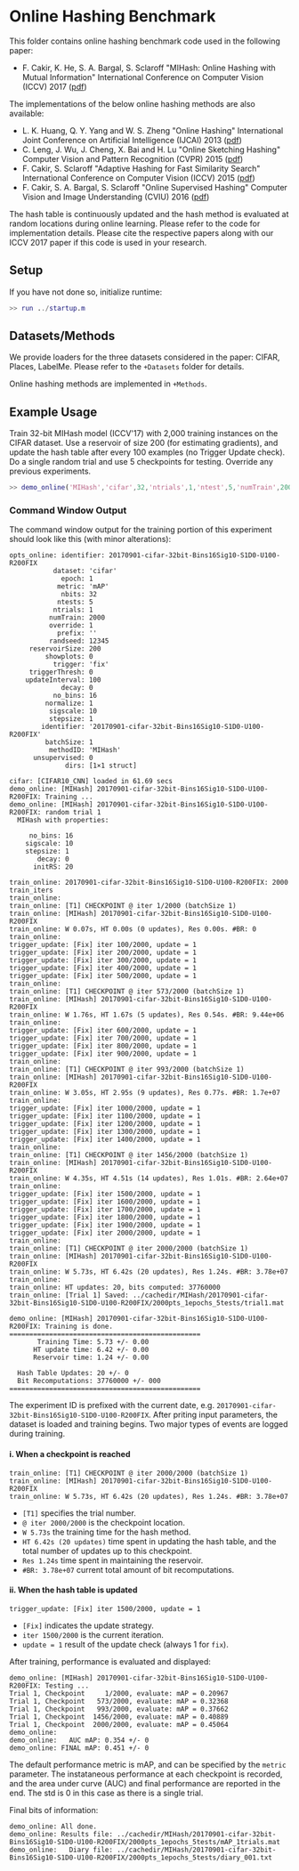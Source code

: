 # Online Hashing Benchmark
This folder contains online hashing benchmark code used in the following paper:
- F. Cakir, K. He, S. A. Bargal, S. Sclaroff "MIHash: Online Hashing with Mutual Information" International Conference on Computer Vision (ICCV) 2017 ([pdf](https://arxiv.org/abs/1703.08919))

The implementations of the below online hashing methods are also available:
- L. K. Huang, Q. Y. Yang and W. S. Zheng "Online Hashing" International Joint Conference on Artificial Intelligence (IJCAI) 2013 ([pdf](https://www.aaai.org/ocs/index.php/IJCAI/IJCAI13/paper/view/6599))
- C. Leng, J. Wu, J. Cheng, X. Bai and H. Lu "Online Sketching Hashing" Computer Vision and Pattern Recognition (CVPR) 2015 ([pdf](http://ieeexplore.ieee.org/document/7298865/))
- F. Cakir, S. Sclaroff "Adaptive Hashing for Fast Similarity Search" International Conference on Computer Vision (ICCV) 2015 ([pdf](http://ieeexplore.ieee.org/document/7410482/?reload=true))
- F. Cakir, S. A. Bargal, S. Sclaroff  "Online Supervised Hashing"  Computer Vision and Image Understanding (CVIU) 2016 ([pdf](http://www.sciencedirect.com/science/article/pii/S1077314216301606))

The hash table is continuously updated and the hash method is evaluated at random locations 
during online learning. Please refer to the code for implementation details. 
Please cite the respective papers along with our ICCV 2017 paper if this code is used in your research.

## Setup

If you have not done so, initialize runtime:
```Matlab
>> run ../startup.m
```

## Datasets/Methods
We provide loaders for the three datasets considered in the paper: CIFAR, Places, LabelMe.
Please refer to the `+Datasets` folder for details.

Online hashing methods are implemented in `+Methods`.

## Example Usage
Train 32-bit MIHash model (ICCV'17) with 2,000 training instances on the CIFAR dataset. 
Use a reservoir of size 200 (for estimating gradients), and update the hash table after 
every 100 examples (no Trigger Update check).
Do a single random trial and use 5 checkpoints for testing. 
Override any previous experiments. 
```Matlab
>> demo_online('MIHash','cifar',32,'ntrials',1,'ntest',5,'numTrain',2000,'updateInterval',100,'trigger','fix','reservoirSize',200,'override',1)
```

### Command Window Output
The command window output for the training portion of this experiment should look like this (with minor alterations):
```
opts_online: identifier: 20170901-cifar-32bit-Bins16Sig10-S1D0-U100-R200FIX
           dataset: 'cifar'
             epoch: 1
            metric: 'mAP'
             nbits: 32
            ntests: 5
           ntrials: 1
          numTrain: 2000
          override: 1
            prefix: ''
          randseed: 12345
     reservoirSize: 200
         showplots: 0
           trigger: 'fix'
     triggerThresh: 0
    updateInterval: 100
             decay: 0
           no_bins: 16
         normalize: 1
          sigscale: 10
          stepsize: 1
        identifier: '20170901-cifar-32bit-Bins16Sig10-S1D0-U100-R200FIX'
         batchSize: 1
          methodID: 'MIHash'
      unsupervised: 0
              dirs: [1×1 struct]

cifar: [CIFAR10_CNN] loaded in 61.69 secs
demo_online: [MIHash] 20170901-cifar-32bit-Bins16Sig10-S1D0-U100-R200FIX: Training ...
demo_online: [MIHash] 20170901-cifar-32bit-Bins16Sig10-S1D0-U100-R200FIX: random trial 1
  MIHash with properties:

     no_bins: 16
    sigscale: 10
    stepsize: 1
       decay: 0
      initRS: 20

train_online: 20170901-cifar-32bit-Bins16Sig10-S1D0-U100-R200FIX: 2000 train_iters
train_online: 
train_online: [T1] CHECKPOINT @ iter 1/2000 (batchSize 1)
train_online: [MIHash] 20170901-cifar-32bit-Bins16Sig10-S1D0-U100-R200FIX
train_online: W 0.07s, HT 0.00s (0 updates), Res 0.00s. #BR: 0
train_online: 
trigger_update: [Fix] iter 100/2000, update = 1
trigger_update: [Fix] iter 200/2000, update = 1
trigger_update: [Fix] iter 300/2000, update = 1
trigger_update: [Fix] iter 400/2000, update = 1
trigger_update: [Fix] iter 500/2000, update = 1
train_online: 
train_online: [T1] CHECKPOINT @ iter 573/2000 (batchSize 1)
train_online: [MIHash] 20170901-cifar-32bit-Bins16Sig10-S1D0-U100-R200FIX
train_online: W 1.76s, HT 1.67s (5 updates), Res 0.54s. #BR: 9.44e+06
train_online: 
trigger_update: [Fix] iter 600/2000, update = 1
trigger_update: [Fix] iter 700/2000, update = 1
trigger_update: [Fix] iter 800/2000, update = 1
trigger_update: [Fix] iter 900/2000, update = 1
train_online: 
train_online: [T1] CHECKPOINT @ iter 993/2000 (batchSize 1)
train_online: [MIHash] 20170901-cifar-32bit-Bins16Sig10-S1D0-U100-R200FIX
train_online: W 3.05s, HT 2.95s (9 updates), Res 0.77s. #BR: 1.7e+07
train_online: 
trigger_update: [Fix] iter 1000/2000, update = 1
trigger_update: [Fix] iter 1100/2000, update = 1
trigger_update: [Fix] iter 1200/2000, update = 1
trigger_update: [Fix] iter 1300/2000, update = 1
trigger_update: [Fix] iter 1400/2000, update = 1
train_online: 
train_online: [T1] CHECKPOINT @ iter 1456/2000 (batchSize 1)
train_online: [MIHash] 20170901-cifar-32bit-Bins16Sig10-S1D0-U100-R200FIX
train_online: W 4.35s, HT 4.51s (14 updates), Res 1.01s. #BR: 2.64e+07
train_online: 
trigger_update: [Fix] iter 1500/2000, update = 1
trigger_update: [Fix] iter 1600/2000, update = 1
trigger_update: [Fix] iter 1700/2000, update = 1
trigger_update: [Fix] iter 1800/2000, update = 1
trigger_update: [Fix] iter 1900/2000, update = 1
trigger_update: [Fix] iter 2000/2000, update = 1
train_online: 
train_online: [T1] CHECKPOINT @ iter 2000/2000 (batchSize 1)
train_online: [MIHash] 20170901-cifar-32bit-Bins16Sig10-S1D0-U100-R200FIX
train_online: W 5.73s, HT 6.42s (20 updates), Res 1.24s. #BR: 3.78e+07
train_online: 
train_online: HT updates: 20, bits computed: 37760000
train_online: [Trial 1] Saved: ../cachedir/MIHash/20170901-cifar-32bit-Bins16Sig10-S1D0-U100-R200FIX/2000pts_1epochs_5tests/trial1.mat

demo_online: [MIHash] 20170901-cifar-32bit-Bins16Sig10-S1D0-U100-R200FIX: Training is done.
================================================
       Training Time: 5.73 +/- 0.00
      HT update time: 6.42 +/- 0.00
      Reservoir time: 1.24 +/- 0.00

  Hash Table Updates: 20 +/- 0
  Bit Recomputations: 37760000 +/- 000
================================================
```

The experiment ID is prefixed with the current date, 
e.g. `20170901-cifar-32bit-Bins16Sig10-S1D0-U100-R200FIX`.
After priting input parameters, the dataset is loaded and training begins. 
Two major types of events are logged during training.

#### i. When a checkpoint is reached
```
train_online: [T1] CHECKPOINT @ iter 2000/2000 (batchSize 1)
train_online: [MIHash] 20170901-cifar-32bit-Bins16Sig10-S1D0-U100-R200FIX
train_online: W 5.73s, HT 6.42s (20 updates), Res 1.24s. #BR: 3.78e+07
```
- `[T1]` specifies the trial number.
- `@ iter 2000/2000` is the checkpoint location.
- `W 5.73s` the training time for the hash method.
- `HT 6.42s (20 updates)` time spent in updating the hash table, and the total number of updates up to this checkpoint.
- `Res 1.24s` time spent in maintaining the reservoir.
- `#BR: 3.78e+07` current total amount of bit recomputations.

#### ii. When the hash table is updated
```
trigger_update: [Fix] iter 1500/2000, update = 1
```

- `[Fix]` indicates the update strategy. 
- `iter 1500/2000` is the current iteration.
- `update = 1` result of the update check (always 1 for `fix`).

After training, performance is evaluated and displayed:
```
demo_online: [MIHash] 20170901-cifar-32bit-Bins16Sig10-S1D0-U100-R200FIX: Testing ...
Trial 1, Checkpoint     1/2000, evaluate: mAP = 0.20967
Trial 1, Checkpoint   573/2000, evaluate: mAP = 0.32368
Trial 1, Checkpoint   993/2000, evaluate: mAP = 0.37662
Trial 1, Checkpoint  1456/2000, evaluate: mAP = 0.40889
Trial 1, Checkpoint  2000/2000, evaluate: mAP = 0.45064
demo_online: 
demo_online:   AUC mAP: 0.354 +/- 0
demo_online: FINAL mAP: 0.451 +/- 0
```
The default performance metric is mAP, and can be specified by the `metric` parameter.
The instataneous performance at each checkpoint is recorded, and the area under curve (AUC) 
and final performance are reported in the end. 
The std is 0 in this case as there is a single trial. 

Final bits of information:
```
demo_online: All done.
demo_online: Results file: ../cachedir/MIHash/20170901-cifar-32bit-Bins16Sig10-S1D0-U100-R200FIX/2000pts_1epochs_5tests/mAP_1trials.mat
demo_online:   Diary file: ../cachedir/MIHash/20170901-cifar-32bit-Bins16Sig10-S1D0-U100-R200FIX/2000pts_1epochs_5tests/diary_001.txt
```
